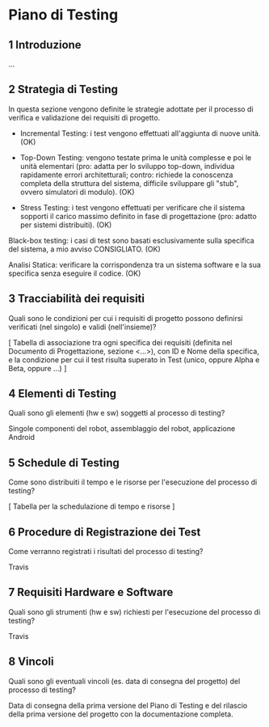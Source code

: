 # Piano di Testing

## 1 Introduzione

...

## 2 Strategia di Testing

In questa sezione vengono definite le strategie adottate per il processo di verifica e validazione dei requisiti di progetto.

- Incremental Testing: i test vengono effettuati all'aggiunta di nuove unità. (OK)

- Top-Down Testing: vengono testate prima le unità complesse e poi le unità elementari (pro: adatta per lo sviluppo top-down, individua rapidamente errori architetturali; contro: richiede la conoscenza completa della struttura del sistema, difficile sviluppare gli "stub", ovvero simulatori di modulo). (OK)

- Stress Testing: i test vengono effettuati per verificare che il sistema sopporti il carico massimo definito in fase di progettazione (pro: adatto per sistemi distribuiti). (OK)

Black-box testing: i casi di test sono basati esclusivamente sulla specifica del sistema, a mio avviso CONSIGLIATO. (OK)

Analisi Statica: verificare la corrispondenza tra un sistema software e la sua specifica senza eseguire il codice. (OK)

## 3 Tracciabilità dei requisiti

Quali sono le condizioni per cui i requisiti di progetto possono definirsi verificati (nel singolo) e validi (nell'insieme)?

[ Tabella di associazione tra ogni specifica dei requisiti (definita nel Documento di Progettazione, sezione <...>), con ID e Nome della specifica, e la condizione per cui il test risulta superato in Test (unico, oppure Alpha e Beta, oppure ...) ]

## 4 Elementi di Testing

Quali sono gli elementi (hw e sw) soggetti al processo di testing?

Singole componenti del robot, assemblaggio del robot, applicazione Android

## 5 Schedule di Testing

Come sono distribuiti il tempo e le risorse per l'esecuzione del processo di testing?

[ Tabella per la schedulazione di tempo e risorse ]

## 6 Procedure di Registrazione dei Test

Come verranno registrati i risultati del processo di testing?

Travis

## 7 Requisiti Hardware e Software

Quali sono gli strumenti (hw e sw) richiesti per l'esecuzione del processo di testing?

Travis

## 8 Vincoli

Quali sono gli eventuali vincoli (es. data di consegna del progetto) del processo di testing?

Data di consegna della prima versione del Piano di Testing e del rilascio della prima versione del progetto con la documentazione completa.